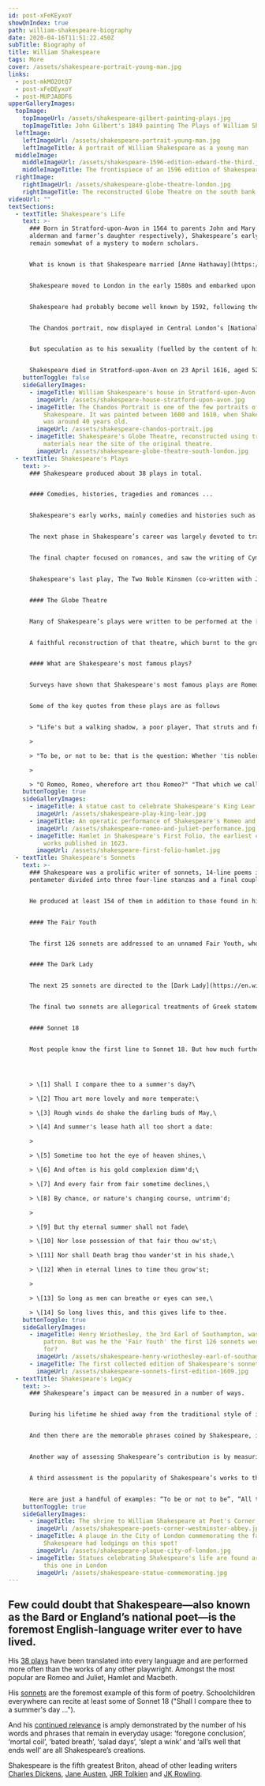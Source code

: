 ```yaml
---
id: post-xFeKEyxoY
showOnIndex: true
path: william-shakespeare-biography
date: 2020-04-16T11:51:22.450Z
subTitle: Biography of
title: William Shakespeare
tags: More
cover: /assets/shakespeare-portrait-young-man.jpg
links:
  - post-mkMO2OtQ7
  - post-xFeDEyxoY
  - post-MUPJA8DF6
upperGalleryImages:
  topImage:
    topImageUrl: /assets/shakespeare-gilbert-painting-plays.jpg
    topImageTitle: John Gilbert's 1849 painting The Plays of William Shakespeare
  leftImage:
    leftImageUrl: /assets/shakespeare-portrait-young-man.jpg
    leftImageTitle: A portrait of William Shakespeare as a young man
  middleImage:
    middleImageUrl: /assets/shakespeare-1596-edition-edward-the-third.jpg
    middleImageTitle: The frontispiece of an 1596 edition of Shakespeare's Edward III.
  rightImage:
    rightImageUrl: /assets/shakespeare-globe-theatre-london.jpg
    rightImageTitle: The reconstructed Globe Theatre on the south bank of the Thames in London
videoUrl: ""
textSections:
  - textTitle: Shakespeare's Life
    text: >-
      ### Born in Stratford-upon-Avon in 1564 to parents John and Mary (an
      alderman and farmer’s daughter respectively), Shakespeare’s early years
      remain somewhat of a mystery to modern scholars.


      What is known is that Shakespeare married [Anne Hathaway](https://en.wikipedia.org/wiki/Anne_Hathaway_(wife_of_Shakespeare)) at the age of 18. Hathaway, eight years Shakespeare’s senior, was pregnant at the time with the first of his three children.


      Shakespeare moved to London in the early 1580s and embarked upon his career, becoming an actor and writer for, and the part-owner of, the Lord Chamberlain’s Men (one of the nation’s two leading playing companies, which became the King’s Men after James I awarded it a royal patent in 1603).


      Shakespeare had probably become well known by 1592, following the success of his first play, Henry VI Part One (causing one critic to describe him as an “upstart young crow”). Most of Shakespeare’s surviving works date from between 1589 and 1613, when Shakespeare retired to [Stratford-upon-Avon](https://thingstodoeverywhere.com/visit-birmingham-attractions.html).


      The Chandos portrait, now displayed in Central London’s [National Portrait Gallery](https://www.thingstodoeverywhere.com/central-london-attractions.html#6), is one of the few surviving paintings of Shakespeare. Like Shakespeare’s image, details of his personal life are few and far between: his name appears in a few court records and it is known that he had become wealthy by 1597, buying the second largest house in Stratford.


      But speculation as to his sexuality (fuelled by the content of his [sonnets](/william-shakespeare-biography#3)) and religious belief abounds.


      Shakespeare died in Stratford-upon-Avon on 23 April 1616, aged 52.
    buttonToggle: false
    sideGalleryImages:
      - imageTitle: William Shakespeare's house in Stratford-upon-Avon.
        imageUrl: /assets/shakespeare-house-stratford-upon-avon.jpg
      - imageTitle: The Chandos Portrait is one of the few portraits of William
          Shakespeare. It was painted between 1600 and 1610, when Shakespeare
          was around 40 years old.
        imageUrl: /assets/shakespeare-chandos-portrait.jpg
      - imageTitle: Shakespeare's Globe Theatre, reconstructed using traditional
          materials near the site of the original theatre.
        imageUrl: /assets/shakespeare-globe-theatre-south-london.jpg
  - textTitle: Shakespeare's Plays
    text: >-
      ### Shakespeare produced about 38 plays in total.


      #### Comedies, histories, tragedies and romances ...


      Shakespeare's early works, mainly comedies and histories such as A Midsummer Night’s Dream, Merchant of Venice, Much Ado About Nothing, Twelfth Night and As You Like It, date from about 1589 to 1600.


      The next phase in Shakespeare’s career was largely devoted to tragedies such as King Lear, Othello, Antony and Cleopatra and Macbeth, written between 1600 and 1608.


      The final chapter focused on romances, and saw the writing of Cymbeline, The Winter’s Tale and The Tempest.


      Shakespeare's last play, The Two Noble Kinsmen (co-written with John Fletcher), was produced in 1613--three years before his death--and is little known.


      #### The Globe Theatre


      Many of Shakespeare’s plays were written to be performed at the [Globe Theatre](https://www.thingstodoeverywhere.com/south-london-attractions.html), a playhouse designed by actors on the south bank of the Thames, which saw the first performances of Hamlet, Othello and King Lear.


      A faithful reconstruction of that theatre, which burnt to the ground in 1613, was erected close to the site of the original in 1997.


      #### What are Shakespeare's most famous plays?


      Surveys have shown that Shakespeare's most famous plays are Romeo and Juliet, Hamlet and Macbeth.


      Some of the key quotes from these plays are as follows


      > "Life's but a walking shadow, a poor player, That struts and frets his hour upon the stage, And then is heard no more. It is a tale Told by an idiot, full of sound and fury, Signifying nothing" (Macbeth)

      >

      > "To be, or not to be: that is the question: Whether 'tis nobler in the mind to suffer The slings and arrows of outrageous fortune, Or to take arms against a sea of troubles, And by opposing end them? To die: to sleep; No more; and by a sleep to say we end The heart-ache and the thousand natural shocks That flesh is heir to, 'tis a consummation Devoutly to be wish'd. To die, to sleep; To sleep: perchance to dream: ay, there's the rub; For in that sleep of death what dreams may come When we have shuffled off this mortal coil, Must give us pause: there's the respect That makes calamity of so long life..." (Hamlet)

      >

      > "O Romeo, Romeo, wherefore art thou Romeo?" "That which we call a rose By any other word would smell as sweet." "A plague o' both your houses!" and "For never was a story of more woe Than this of Juliet and her Romeo." (Romeo and Juliet)
    buttonToggle: true
    sideGalleryImages:
      - imageTitle: A statue cast to celebrate Shakespeare's King Lear
        imageUrl: /assets/shakespeare-play-king-lear.jpg
      - imageTitle: An operatic performance of Shakespeare's Romeo and Juliet
        imageUrl: /assets/shakespeare-romeo-and-juliet-performance.jpg
      - imageTitle: Hamlet in Shakespeare's First Folio, the earliest collection of his
          works published in 1623.
        imageUrl: /assets/shakespeare-first-folio-hamlet.jpg
  - textTitle: Shakespeare's Sonnets
    text: >-
      ### Shakespeare was a prolific writer of sonnets, 14-line poems in iambic
      pentameter divided into three four-line stanzas and a final couplet.


      He produced at least 154 of them in addition to those found in his plays. Published in 1609 by Thomas Thorpe, the sonnets address issues such as love, beauty, mortality and time.


      #### The Fair Youth


      The first 126 sonnets are addressed to an unnamed Fair Youth, who scholars have sought without success to definitively identify. One contender is [Henry Wriothesley](https://en.wikipedia.org/wiki/Henry_Wriothesley,_3rd_Earl_of_Southampton), the 3rd Earl of Southampton, and Shakespeare’s patron. The terms of some of the sonnets—and in particular Sonnet 18, and the line “Shall I compare thee to a summer’s day”—have led to speculation that Shakespeare was bisexual.


      #### The Dark Lady


      The next 25 sonnets are directed to the [Dark Lady](https://en.wikipedia.org/wiki/Dark_Lady_(Shakespeare)) and are characterised by their overtly sexual nature. Academics disagree as to who the dark lady was, and even if Shakespeare was referring to a brunette, a lady from the Mediterranean or a lady of African descent.


      The final two sonnets are allegorical treatments of Greek statements, with the collection finishing with the poem “A Lover’s Complaint”.


      #### Sonnet 18


      Most people know the first line to Sonnet 18. But how much further can you get? Most people can't get past the first stanza ....




      > \[1] Shall I compare thee to a summer's day?\

      > \[2] Thou art more lovely and more temperate:\

      > \[3] Rough winds do shake the darling buds of May,\

      > \[4] And summer's lease hath all too short a date:

      >

      > \[5] Sometime too hot the eye of heaven shines,\

      > \[6] And often is his gold complexion dimm'd;\

      > \[7] And every fair from fair sometime declines,\

      > \[8] By chance, or nature's changing course, untrimm'd;

      >

      > \[9] But thy eternal summer shall not fade\

      > \[10] Nor lose possession of that fair thou ow'st;\

      > \[11] Nor shall Death brag thou wander'st in his shade,\

      > \[12] When in eternal lines to time thou grow'st;

      >

      > \[13] So long as men can breathe or eyes can see,\

      > \[14] So long lives this, and this gives life to thee.
    buttonToggle: true
    sideGalleryImages:
      - imageTitle: Henry Wriothesley, the 3rd Earl of Southampton, was Shakespeare's
          patron. But was he the 'Fair Youth' the first 126 sonnets were written
          for?
        imageUrl: /assets/shakespeare-henry-wriothesley-earl-of-southampton.jpg
      - imageTitle: The first collected edition of Shakespeare's sonnets, published in 1609
        imageUrl: /assets/shakespeare-sonnets-first-edition-1609.jpg
  - textTitle: Shakespeare's Legacy
    text: >-
      ### Shakespeare’s impact can be measured in a number of ways.


      During his lifetime he shied away from the traditional style of incorporating grand speeches into his works. Rather, Shakespeare used soliloquies to explore the minds of his characters. Shakespeare was also the first to consider romance as a worthy topic for tragedy.


      And then there are the memorable phrases coined by Shakespeare, including ‘with bated breath’, a ‘foregone conclusion’, ‘mortal coil’, ‘love is blind’, ‘pound of flesh’, ‘method in madness’, ‘salad days’, ‘slept a wink’, ‘game is up’, ‘Greek to me’ and ‘into thin air’.


      Another way of assessing Shakespeare’s contribution is by measuring the impact he had on those who followed him: Shakespeare influenced writers such as Hardy, [Dickens](/charles-dickens-biography) and Melville; inspired over 20,000 pieces of music, including operas by Verdi, and painters from the Romantic and Pre-Raphaelite movements; and even Sigmund Freud incorporated Hamlet into his theory of human behaviour.


      A third assessment is the popularity of Shakespeare’s works to this day. His plays have been translated into every major language (including Esperanto) and are performed more than those of any other playwright. This is reflected in the number of lines from Shakespeare’s works in common knowledge or usage.


      Here are just a handful of examples: “To be or not to be”, “All the world’s a stage”, “The course of true love never did run smooth”, “a rose by any other name would smell as sweet”, “Double, double, toil and trouble”, “My Kingdom for a horse”, “all that glistens is not gold”, “what’s done cannot be undone”, “the lady doth protest too much”, “too much of a good thing”, “first, kill all the lawyers”, “to thine own self be true” and “all’s well that ends well”.
    buttonToggle: true
    sideGalleryImages:
      - imageTitle: The shrine to William Shakespeare at Poet's Corner in Westminster Abbey
        imageUrl: /assets/shakespeare-poets-corner-westminster-abbey.jpg
      - imageTitle: A plauqe in the City of London commemorating the fact that
          Shakespeare had lodgings on this spot!
        imageUrl: /assets/shakespeare-plaque-city-of-london.jpg
      - imageTitle: Statues celebrating Shakespeare's life are found around England,
          this one in London
        imageUrl: /assets/shakespeare-statue-commemorating.jpg
---
```

## Few could doubt that Shakespeare—also known as the Bard or England’s national poet—is the foremost English-language writer ever to have lived.

His [38 plays](#2) have been translated into every language and are performed more often than the works of any other playwright. Amongst the most popular are Romeo and Juliet, Hamlet and Macbeth.

His [sonnets](#3) are the foremost example of this form of poetry. Schoolchildren everywhere can recite at least some of Sonnet 18 ("Shall I compare thee to a summer's day ...").

And his [continued relevance](#4) is amply demonstrated by the number of his words and phrases that remain in everyday usage: ‘foregone conclusion’, ‘mortal coil’, ‘bated breath’, ‘salad days’, ‘slept a wink’ and ‘all’s well that ends well’ are all Shakespeare’s creations.

Shakespeare is the fifth greatest Briton, ahead of other leading writers [Charles Dickens](/charles-dickens-biography), [Jane Austen](/jane-austen-biography), [JRR Tolkien](/jrr-tolkien-biography) and [JK Rowling](/jk-rowling-biography).